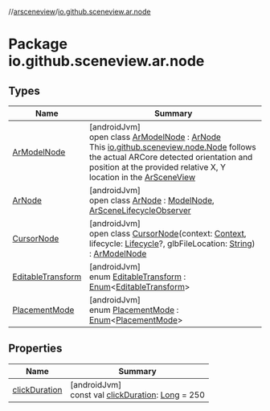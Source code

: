 //[arsceneview](../../index.md)/[io.github.sceneview.ar.node](index.md)

# Package io.github.sceneview.ar.node

## Types

| Name | Summary |
|---|---|
| [ArModelNode](-ar-model-node/index.md) | [androidJvm]<br>open class [ArModelNode](-ar-model-node/index.md) : [ArNode](-ar-node/index.md)<br>This [io.github.sceneview.node.Node](../../../sceneview/sceneview/io.github.sceneview.node/-node/index.md) follows the actual ARCore detected orientation and position at the provided relative X, Y location in the [ArSceneView](../io.github.sceneview.ar/-ar-scene-view/index.md) |
| [ArNode](-ar-node/index.md) | [androidJvm]<br>open class [ArNode](-ar-node/index.md) : [ModelNode](../../../sceneview/sceneview/io.github.sceneview.node/-model-node/index.md), [ArSceneLifecycleObserver](../io.github.sceneview.ar/-ar-scene-lifecycle-observer/index.md) |
| [CursorNode](-cursor-node/index.md) | [androidJvm]<br>open class [CursorNode](-cursor-node/index.md)(context: [Context](https://developer.android.com/reference/kotlin/android/content/Context.html), lifecycle: [Lifecycle](https://developer.android.com/reference/kotlin/androidx/lifecycle/Lifecycle.html)?, glbFileLocation: [String](https://kotlinlang.org/api/latest/jvm/stdlib/kotlin/-string/index.html)) : [ArModelNode](-ar-model-node/index.md) |
| [EditableTransform](-editable-transform/index.md) | [androidJvm]<br>enum [EditableTransform](-editable-transform/index.md) : [Enum](https://kotlinlang.org/api/latest/jvm/stdlib/kotlin/-enum/index.html)&lt;[EditableTransform](-editable-transform/index.md)&gt; |
| [PlacementMode](-placement-mode/index.md) | [androidJvm]<br>enum [PlacementMode](-placement-mode/index.md) : [Enum](https://kotlinlang.org/api/latest/jvm/stdlib/kotlin/-enum/index.html)&lt;[PlacementMode](-placement-mode/index.md)&gt; |

## Properties

| Name | Summary |
|---|---|
| [clickDuration](click-duration.md) | [androidJvm]<br>const val [clickDuration](click-duration.md): [Long](https://kotlinlang.org/api/latest/jvm/stdlib/kotlin/-long/index.html) = 250 |
